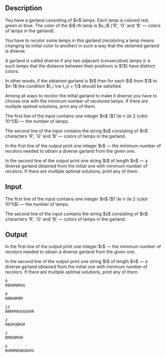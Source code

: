 ## Description

<div><p>You have a garland consisting of $n$ lamps. Each lamp is colored red, green or blue. The color of the $i$-th lamp is $s_i$ ('<span class="tex-font-style-tt">R</span>', '<span class="tex-font-style-tt">G</span>' and '<span class="tex-font-style-tt">B</span>' — colors of lamps in the garland).</p><p>You have to recolor some lamps in this garland (recoloring a lamp means changing its initial color to another) in such a way that the obtained garland is <span class="tex-font-style-bf">diverse</span>.</p><p>A garland is called <span class="tex-font-style-bf">diverse</span> if any two adjacent (consecutive) lamps (i. e. such lamps that the distance between their positions is $1$) have distinct colors.</p><p>In other words, if the obtained garland is $t$ then for each $i$ from $1$ to $n-1$ the condition $t_i \ne t_{i + 1}$ should be satisfied.</p><p>Among all ways to recolor the initial garland to make it <span class="tex-font-style-bf">diverse</span> you have to choose one with the <span class="tex-font-style-bf">minimum</span> number of recolored lamps. If there are multiple optimal solutions, print <span class="tex-font-style-bf">any</span> of them.</p></div><div class="input-specification"><p>The first line of the input contains one integer $n$ ($1 \le n \le 2 \cdot 10^5$) — the number of lamps.</p><p>The second line of the input contains the string $s$ consisting of $n$ characters '<span class="tex-font-style-tt">R</span>', '<span class="tex-font-style-tt">G</span>' and '<span class="tex-font-style-tt">B</span>' — colors of lamps in the garland.</p></div><div class="output-specification"><p>In the first line of the output print one integer $r$ — the <span class="tex-font-style-bf">minimum</span> number of recolors needed to obtain a <span class="tex-font-style-bf">diverse</span> garland from the given one.</p><p>In the second line of the output print one string $t$ of length $n$ — a <span class="tex-font-style-bf">diverse</span> garland obtained from the initial one with <span class="tex-font-style-bf">minimum</span> number of recolors. If there are multiple optimal solutions, print <span class="tex-font-style-bf">any</span> of them.</p></div>

## Input

<p>The first line of the input contains one integer $n$ ($1 \le n \le 2 \cdot 10^5$) — the number of lamps.</p><p>The second line of the input contains the string $s$ consisting of $n$ characters '<span class="tex-font-style-tt">R</span>', '<span class="tex-font-style-tt">G</span>' and '<span class="tex-font-style-tt">B</span>' — colors of lamps in the garland.</p>

## Output

<p>In the first line of the output print one integer $r$ — the <span class="tex-font-style-bf">minimum</span> number of recolors needed to obtain a <span class="tex-font-style-bf">diverse</span> garland from the given one.</p><p>In the second line of the output print one string $t$ of length $n$ — a <span class="tex-font-style-bf">diverse</span> garland obtained from the initial one with <span class="tex-font-style-bf">minimum</span> number of recolors. If there are multiple optimal solutions, print <span class="tex-font-style-bf">any</span> of them.</p>





```input1
9
RBGRRBRGG
```




```input2
8
BBBGBRRR
```




```input3
13
BBRRRRGGGGGRR
```




```output1
2
RBGRGBRGR
```




```output2
2
BRBGBRGR
```




```output3
6
BGRBRBGBGBGRG
```


